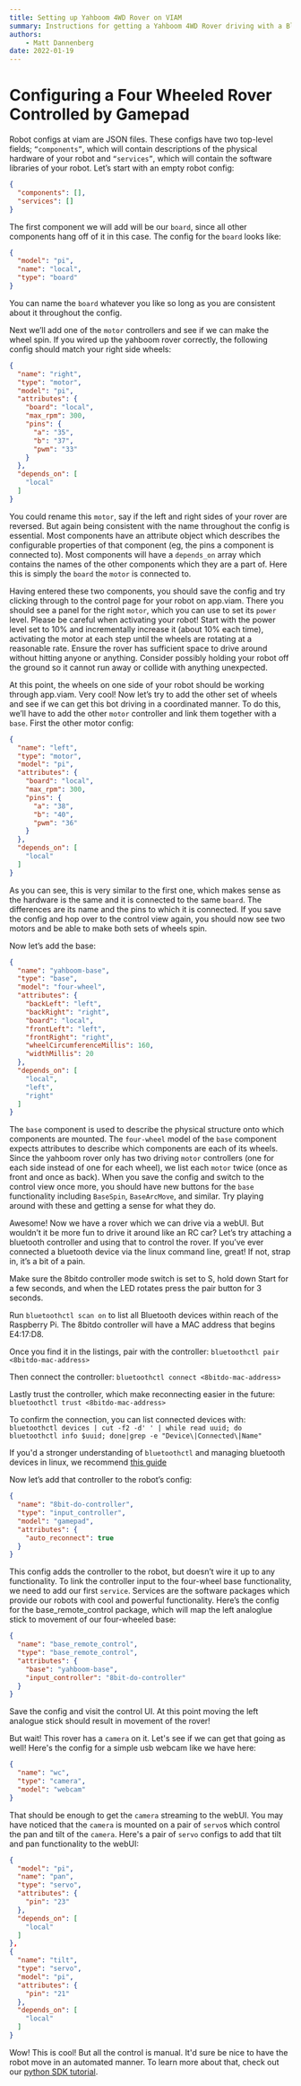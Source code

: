 ```yaml
---
title: Setting up Yahboom 4WD Rover on VIAM
summary: Instructions for getting a Yahboom 4WD Rover driving with a Bluetooth Gamepad with viam.
authors:
    - Matt Dannenberg
date: 2022-01-19
---
```

# Configuring a Four Wheeled Rover Controlled by Gamepad
Robot configs at viam are JSON files. These configs have two top-level fields; `“components”`, which will contain descriptions of the physical hardware of your robot and `“services”`, which will contain the software libraries of your robot. Let’s start with an empty robot config:
```json
{
  "components": [],
  "services": []
}
```

The first component we will add will be our `board`, since all other components hang off of it in this case. The config for the `board` looks like:
```json
{
  "model": "pi",
  "name": "local",
  "type": "board"
}
```
You can name the `board` whatever you like so long as you are consistent about it throughout the config.

Next we’ll add one of the `motor` controllers and see if we can make the wheel spin. If you wired up the yahboom rover correctly, the following config should match your right side wheels:
```json
{
  "name": "right",
  "type": "motor",
  "model": "pi",
  "attributes": {
    "board": "local",
    "max_rpm": 300,
    "pins": {
      "a": "35",
      "b": "37",
      "pwm": "33"
    }
  },
  "depends_on": [
    "local"
  ]
}
```
You could rename this `motor`, say if the left and right sides of your rover are reversed. But again being consistent with the name throughout the config is essential. Most components have an attribute object which describes the configurable properties of that component (eg, the pins a component is connected to). Most components will have a `depends_on` array which contains the names of the other components which they are a part of. Here this is simply the `board` the `motor` is connected to.

Having entered these two components, you should save the config and try clicking through to the control page for your robot on app.viam. There you should see a panel for the right `motor`, which you can use to set its `power` level. Please be careful when activating your robot! Start with the power level set to 10% and incrementally increase it (about 10% each time), activating the motor at each step until the wheels are rotating at a reasonable rate. Ensure the rover has sufficient space to drive around without hitting anyone or anything. Consider possibly holding your robot off the ground so it cannot run away or collide with anything unexpected.

At this point, the wheels on one side of your robot should be working through app.viam. Very cool! Now let’s try to add the other set of wheels and see if we can get this bot driving in a coordinated manner. To do this, we’ll have to add the other `motor` controller and link them together with a `base`. First the other motor config:
```json
{
  "name": "left",
  "type": "motor",
  "model": "pi",
  "attributes": {
    "board": "local",
    "max_rpm": 300,
    "pins": {
      "a": "38",
      "b": "40",
      "pwm": "36"
    }
  },
  "depends_on": [
    "local"
  ]
}
```
As you can see, this is very similar to the first one, which makes sense as the hardware is the same and it is connected to the same `board`. The differences are its name and the pins to which it is connected. If you save the config and hop over to the control view again, you should now see two motors and be able to make both sets of wheels spin.

Now let’s add the base:
```json
{
  "name": "yahboom-base",
  "type": "base",
  "model": "four-wheel",
  "attributes": {
    "backLeft": "left",
    "backRight": "right",
    "board": "local",
    "frontLeft": "left",
    "frontRight": "right",
    "wheelCircumferenceMillis": 160,
    "widthMillis": 20
  },
  "depends_on": [
    "local",
    "left",
    "right"
  ]
}
```
The `base` component is used to describe the physical structure onto which components are mounted. The `four-wheel` model of the `base` component expects attributes to describe which components are each of its wheels. Since the yahboom rover only has two driving `motor` controllers (one for each side instead of one for each wheel), we list each `motor` twice (once as front and once as back). When you save the config and switch to the control view once more, you should have new buttons for the `base` functionality including `BaseSpin`, `BaseArcMove`, and similar. Try playing around with these and getting a sense for what they do.

Awesome! Now we have a rover which we can drive via a webUI. But wouldn’t it be more fun to drive it around like an RC car? Let’s try attaching a bluetooth controller and using that to control the rover. If you’ve ever connected a bluetooth device via the linux command line, great! If not, strap in, it’s a bit of a pain. 

Make sure the 8bitdo controller mode switch is set to S, hold down Start for a few seconds, and when the LED rotates press the pair button for 3 seconds. 

Run `bluetoothctl scan on` to list all Bluetooth devices within reach of the Raspberry Pi. The 8bitdo controller will have a MAC address that begins E4:17:D8.

Once you find it in the listings, pair with the controller: `bluetoothctl pair <8bitdo-mac-address>`

Then connect the controller: `bluetoothctl connect <8bitdo-mac-address>`

Lastly trust the controller, which make reconnecting easier in the future: `bluetoothctl trust <8bitdo-mac-address>`

To confirm the connection, you can list connected devices with: `bluetoothctl devices | cut -f2 -d' ' | while read uuid; do bluetoothctl info $uuid; done|grep -e "Device\|Connected\|Name"`

If you'd a stronger understanding of `bluetoothctl` and managing bluetooth devices in linux, we recommend [this guide](https://www.makeuseof.com/manage-bluetooth-linux-with-bluetoothctl/)

Now let’s add that controller to the robot’s config: 
```json
{
  "name": "8bit-do-controller",
  "type": "input_controller",
  "model": "gamepad",
  "attributes": {
    "auto_reconnect": true
  }
}
```
This config adds the controller to the robot, but doesn’t wire it up to any functionality. To link the controller input to the four-wheel base functionality, we need to add our first `service`. Services are the software packages which provide our robots with cool and powerful functionality. Here’s the config for the base_remote_control package, which will map the left analoglue stick to movement of our four-wheeled base:
```json
{
  "name": "base_remote_control",
  "type": "base_remote_control",
  "attributes": {
    "base": "yahboom-base",
    "input_controller": "8bit-do-controller"
  }
}
```
Save the config and visit the control UI. At this point moving the left analogue stick should result in movement of the rover!

But wait! This rover has a `camera` on it. Let's see if we can get that going as well! Here's the config for a simple usb webcam like we have here:
```json
{
  "name": "wc",
  "type": "camera",
  "model": "webcam"
}
```

That should be enough to get the `camera` streaming to the webUI. You may have noticed that the `camera` is mounted on a pair of `servo`s which control the pan and tilt of the `camera`. Here's a pair of `servo` configs to add that tilt and pan functionality to the webUI:
```json
{
  "model": "pi",
  "name": "pan",
  "type": "servo",
  "attributes": {
    "pin": "23"
  },
  "depends_on": [
    "local"
  ]
},
{
  "name": "tilt",
  "type": "servo",
  "model": "pi",
  "attributes": {
    "pin": "21"
  },
  "depends_on": [
    "local"
  ]
}
```

Wow! This is cool! But all the control is manual. It'd sure be nice to have the robot move in an automated manner. To learn more about that, check out our [python SDK tutorial](python-sdk-yahboom.md).
